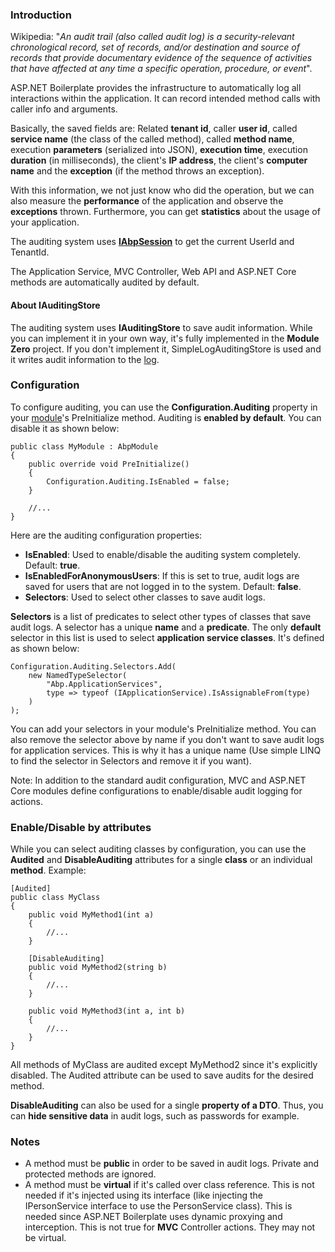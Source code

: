 ### Introduction

Wikipedia: "*An audit trail (also called audit log) is a
security-relevant chronological record, set of records, and/or
destination and source of records that provide documentary evidence of
the sequence of activities that have affected at any time a specific
operation, procedure, or event*".

ASP.NET Boilerplate provides the infrastructure to automatically log all
interactions within the application. It can record intended method calls
with caller info and arguments.

Basically, the saved fields are: Related **tenant id**, caller **user id**,
called **service name** (the class of the called method), called
**method name**, execution **parameters** (serialized into JSON),
**execution time**, execution **duration** (in milliseconds), the client's
**IP address**, the client's **computer name** and the **exception** (if
the method throws an exception).

With this information, we not just know who did the operation, but we can also
measure the **performance** of the application and observe the
**exceptions** thrown. Furthermore, you can get **statistics** about the usage
of your application.

The auditing system uses [**IAbpSession**](/Pages/Documents/Abp-Session) to
get the current UserId and TenantId.

The Application Service, MVC Controller, Web API and ASP.NET Core methods
are automatically audited by default.

#### About IAuditingStore

The auditing system uses **IAuditingStore** to
save audit information. While you can implement it in your own way,
it's fully implemented in the **Module Zero** project. If you don't
implement it, SimpleLogAuditingStore is used and it writes audit
information to the [log](/Pages/Documents/Logging).

### Configuration

To configure auditing, you can use the **Configuration.Auditing** property
in your [module](/Pages/Documents/Module-System)'s PreInitialize method.
Auditing is **enabled by default**. You can disable it as shown below:

    public class MyModule : AbpModule
    {
        public override void PreInitialize()
        {
            Configuration.Auditing.IsEnabled = false;
        }
    
        //...
    }

Here are the auditing configuration properties:

-   **IsEnabled**: Used to enable/disable the auditing system completely.
    Default: **true**.
-   **IsEnabledForAnonymousUsers**: If this is set to true, audit logs
    are saved for users that are not logged in to the system.
    Default: **false**.
-   **Selectors**: Used to select other classes to save audit logs.

**Selectors** is a list of predicates to select other types of classes that save
audit logs. A selector has a unique **name** and a **predicate**. The
only **default** selector in this list is used to select **application
service classes**. It's defined as shown below:

    Configuration.Auditing.Selectors.Add(
        new NamedTypeSelector(
            "Abp.ApplicationServices",
            type => typeof (IApplicationService).IsAssignableFrom(type)
        )
    );

You can add your selectors in your module's PreInitialize method.
You can also remove the selector above by name if you don't want to save
audit logs for application services. This is why it has a unique name
(Use simple LINQ to find the selector in Selectors and remove it if you
want).

Note: In addition to the standard audit configuration, MVC and ASP.NET Core
modules define configurations to enable/disable audit logging for
actions.

### Enable/Disable by attributes

While you can select auditing classes by configuration, you can use the
**Audited** and **DisableAuditing** attributes for a single **class** or an
individual **method**. Example:

    [Audited]
    public class MyClass
    {
        public void MyMethod1(int a)
        {
            //...
        }
    
        [DisableAuditing]
        public void MyMethod2(string b)
        {
            //...
        }
    
        public void MyMethod3(int a, int b)
        {
            //...
        }
    }

All methods of MyClass are audited except MyMethod2 since it's
explicitly disabled. The Audited attribute can be used to
save audits for the desired method.

**DisableAuditing** can also be used for a single **property of a
DTO**. Thus, you can **hide sensitive data** in audit logs, such as
passwords for example.

### Notes

-   A method must be **public** in order to be saved in audit logs. Private
    and protected methods are ignored.
-   A method must be **virtual** if it's called over class reference.
    This is not needed if it's injected using its interface (like
    injecting the IPersonService interface to use the PersonService class). This
    is needed since ASP.NET Boilerplate uses dynamic proxying and
    interception. This is not true for **MVC** Controller actions. They
    may not be virtual.
